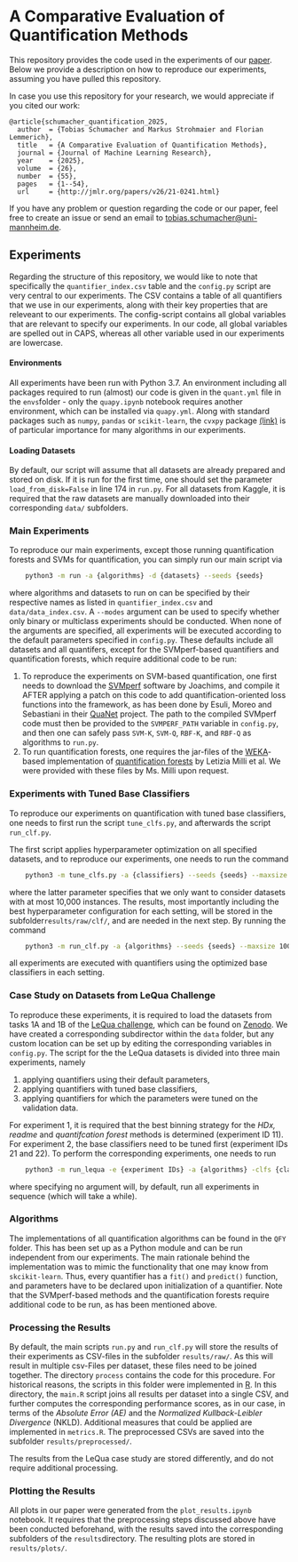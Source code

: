 # A Comparative Evaluation of Quantification Methods

This repository provides the code used in the experiments of our [paper](http://jmlr.org/papers/v26/21-0241.html). Below we provide a description on how to reproduce our experiments, assuming you have pulled this repository.

In case you use this repository for your research, we would appreciate if you cited our work:
```
@article{schumacher_quantification_2025,
  author  = {Tobias Schumacher and Markus Strohmaier and Florian Lemmerich},
  title   = {A Comparative Evaluation of Quantification Methods},
  journal = {Journal of Machine Learning Research},
  year    = {2025},
  volume  = {26},
  number  = {55},
  pages   = {1--54},
  url     = {http://jmlr.org/papers/v26/21-0241.html}
```

If you have any problem or question regarding the code or our paper, feel free to create an issue or send an email to [tobias.schumacher@uni-mannheim.de](mailto:tobias.schumacher@uni-mannheim.de).


## Experiments

Regarding the structure of this repository, we would like to note that specifically the ```quantifier_index.csv``` table and the ```config.py``` script are very central to our experiments. The CSV contains a table of all quantifiers that we use in our experiments, along with their key properties that are releveant to our experiments. The config-script contains all global variables that are relevant to specify our experiments. In our code, all global variables are spelled out in CAPS, whereas all other variable used in our experiments are lowercase.


#### Environments

All experiments have been run with Python 3.7. An environment including all packages required to run (almost) our code is given in the ```quant.yml``` file in the ```envs```folder - only the ```quapy.ipynb``` notebook requires another environment, which can be installed via ```quapy.yml```. Along with standard packages such as ```numpy```, ```pandas``` or ```scikit-learn```, the ```cvxpy``` package [(link)](https://www.cvxpy.org/) is of particular importance for many algorithms in our experiments.


#### Loading Datasets

By default, our script will assume that all datasets are already prepared and stored on disk. If it is run for the first time, one should set the parameter ```load_from_disk=False``` in line 174 in ```run.py```. For all datasets from Kaggle, it is required that the raw datasets are manually downloaded into their corresponding ``data/`` subfolders.


### Main Experiments

To reproduce our main experiments, except those running quantification forests and SVMs for quantification, you can simply run our main script via 
```bash
    python3 -m run -a {algorithms} -d {datasets} --seeds {seeds}
```

where algorithms and datasets to run on can be specified by their respective names as listed in ```quantifier_index.csv``` and ```data/data_index.csv```. A ```--modes``` argument can be used to specify whether only binary or multiclass experiments should be conducted. When none of the arguments are specified, all experiments will be executed according to the default parameters specified in ```config.py```. These defaults include all datasets and all quantifers, except for the SVMperf-based quantifiers and quantification forests, which require additional code to be run:
1. To reproduce the experiments on SVM-based quantification, one first needs to download the [SVMperf](https://www.cs.cornell.edu/people/tj/svm_light/svm_perf.html) software by Joachims, and compile it AFTER applying a patch on this code to add quantification-oriented loss functions into the framework, as has been done by Esuli, Moreo and Sebastiani in their [QuaNet](https://github.com/HLT-ISTI/QuaNet) project. The path to the compiled SVMperf code must then be provided to the ```SVMPERF_PATH``` variable in ```config.py```, and then one can safely pass ```SVM-K```, ```SVM-Q```, ```RBF-K```, and ```RBF-Q``` as algorithms to ```run.py```.
2. To run quantification forests, one requires the jar-files of the [WEKA](https://www.cs.waikato.ac.nz/ml/weka/)-based implementation of [quantification forests](https://ieeexplore.ieee.org/document/6729537) by Letizia Milli et al. We were provided with these files by Ms. Milli upon request.


### Experiments with Tuned Base Classifiers

To reproduce our experiments on quantification with tuned base classifiers, one needs to first run the script ```tune_clfs.py```, and afterwards the script ```run_clf.py```. 

The first script applies hyperparameter optimization on all specified datasets, and to reproduce our experiments, one needs to run the command     

```bash
    python3 -m tune_clfs.py -a {classifiers} --seeds {seeds} --maxsize 10000
```

where the latter parameter specifies that we only want to consider datasets with at most 10,000 instances. The results, most importantly including the best hyperparameter configuration for each setting, will be stored in the subfolder```results/raw/clf/```, and are needed in the next step. By running the command

```bash
    python3 -m run_clf.py -a {algorithms} --seeds {seeds} --maxsize 10000
```

all experiments are executed with quantifiers using the optimized base classifiers in each setting.


### Case Study on Datasets from LeQua Challenge

To reproduce these experiments, it is required to load the datasets from tasks 1A and 1B of the [LeQua challenge](https://lequa2022.github.io/), which can be found on [Zenodo](https://zenodo.org/records/6546188). We have created a corresponding subdirector within the ```data``` folder, but any custom location can be set up by editing the corresponding variables in ```config.py```. The script for the the LeQua datasets is divided into three main experiments, namely
1. applying quantifiers using their default parameters,
2. applying quantifiers with tuned base classifiers,
3. applying quantifiers for which the parameters were tuned on the validation data.

For experiment 1, it is required that the best binning strategy for the _HDx, readme_ and _quantifcation forest_ methods is determined (experiment ID 11). For experiment 2, the base classifiers need to be tuned first (experiment IDs 21 and 22).
To perform the corresponding experiments, one needs to run 

```bash
    python3 -m run_lequa -e {experiment IDs} -a {algorithms} -clfs {classifiers}
```

where specifying no argument will, by default, run all experiments in sequence (which will take a while). 


### Algorithms

The implementations of all quantification algorithms can be found in the ```QFY``` folder. This has been set up as a Python module and can be run independent from our experiments. The main rationale behind the implementation was to mimic the functionality that one may know from ```skcikit-learn```. Thus, every quantifier has a ```fit()``` and ```predict()``` function, and parameters have to be declared upon initialization of a quantifier. Note that the SVMperf-based methods and the quantification forests require additional code to be run, as has been mentioned above.


### Processing the Results

By default, the main scripts ```run.py``` and ```run_clf.py``` will store the results of their experiments as CSV-files in the subfolder ```results/raw/```.  As this will result in multiple csv-Files per dataset, these files need to be joined together. The directory ```process``` contains the code for this procedure. For historical reasons, the scripts in this folder were implemented in [R](https://www.r-project.org/). In this directory, the ```main.R``` script joins all results per dataset into a single CSV, and further computes the corresponding performance scores, as in our case, in terms of the *Absolute Error (AE)* and the *Normalized Kullback-Leibler Divergence* (NKLD). Additional measures that could be applied are implemented in ```metrics.R```. The preprocessed CSVs are saved into the subfolder ```results/preprocessed/```. 

The results from the LeQua case study are stored differently, and do not require additional processing.


### Plotting the Results

All plots in our paper were generated from the ```plot_results.ipynb``` notebook. It requires that the preprocessing steps discussed above have been conducted beforehand, with the results saved into the corresponding subfolders of the ```results```directory. The resulting plots are stored in ```results/plots/```.
